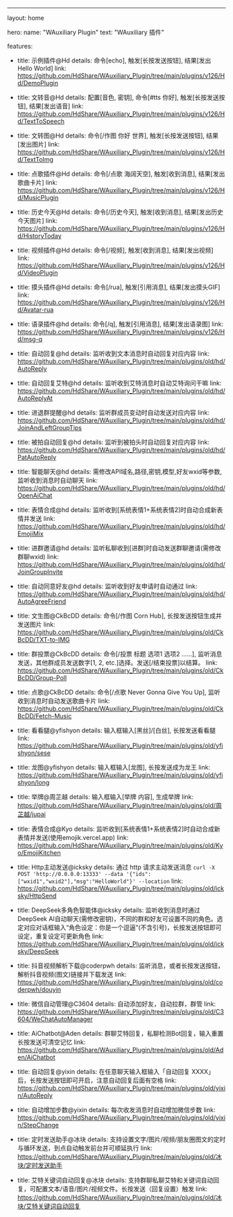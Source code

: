 ---
layout: home

hero:
  name: "WAuxiliary Plugin"
  text: "WAuxiliary 插件"

features:
  - title: 示例插件@Hd
    details: 命令[echo], 触发[长按发送按钮], 结果[发出 Hello World]
    link: https://github.com/HdShare/WAuxiliary_Plugin/tree/main/plugins/v126/Hd/DemoPlugin

  - title: 文转音@Hd
    details: 配置[音色, 密钥], 命令[#tts 你好], 触发[长按发送按钮], 结果[发出语音]
    link: https://github.com/HdShare/WAuxiliary_Plugin/tree/main/plugins/v126/Hd/TextToSpeech

  - title: 文转图@Hd
    details: 命令[/作图 你好 世界], 触发[长按发送按钮], 结果[发出图片]
    link: https://github.com/HdShare/WAuxiliary_Plugin/tree/main/plugins/v126/Hd/TextToImg

  - title: 点歌插件@Hd
    details: 命令[/点歌 海阔天空], 触发[收到消息], 结果[发出歌曲卡片]
    link: https://github.com/HdShare/WAuxiliary_Plugin/tree/main/plugins/v126/Hd/MusicPlugin

  - title: 历史今天@Hd
    details: 命令[/历史今天], 触发[收到消息], 结果[发出历史今天图片]
    link: https://github.com/HdShare/WAuxiliary_Plugin/tree/main/plugins/v126/Hd/HistoryToday

  - title: 视频插件@Hd
    details: 命令[/视频], 触发[收到消息], 结果[发出视频]
    link: https://github.com/HdShare/WAuxiliary_Plugin/tree/main/plugins/v126/Hd/VideoPlugin

  - title: 摸头插件@Hd
    details: 命令[/rua], 触发[引用消息], 结果[发出摸头GIF]
    link: https://github.com/HdShare/WAuxiliary_Plugin/tree/main/plugins/v126/Hd/Avatar-rua

  - title: 语录插件@hd
    details: 命令[/q], 触发[引用消息], 结果[发出语录图]
    link: https://github.com/HdShare/WAuxiliary_Plugin/tree/main/plugins/v126/Hd/msg-q

  - title: 自动回复@hd
    details: 监听收到文本消息时自动回复对应内容
    link: https://github.com/HdShare/WAuxiliary_Plugin/tree/main/plugins/old/hd/AutoReply

  - title: 自动回复艾特@hd
    details: 监听收到艾特消息时自动艾特询问干嘛
    link: https://github.com/HdShare/WAuxiliary_Plugin/tree/main/plugins/old/hd/AutoReplyAt

  - title: 进退群提醒@hd
    details: 监听群成员变动时自动发送对应内容
    link: https://github.com/HdShare/WAuxiliary_Plugin/tree/main/plugins/old/hd/JoinAndLeftGroupTips

  - title: 被拍自动回复@hd
    details: 监听到被拍头时自动回复对应内容
    link: https://github.com/HdShare/WAuxiliary_Plugin/tree/main/plugins/old/hd/PatAutoReply

  - title: 智能聊天@hd
    details: 需修改API域名,路径,密钥,模型,好友wxid等参数, 监听收到消息时自动聊天
    link: https://github.com/HdShare/WAuxiliary_Plugin/tree/main/plugins/old/hd/OpenAiChat

  - title: 表情合成@hd
    details: 监听收到[系统表情1+系统表情2]时自动合成新表情并发送
    link: https://github.com/HdShare/WAuxiliary_Plugin/tree/main/plugins/old/hd/EmojiMix

  - title: 进群邀请@hd
    details: 监听私聊收到[进群]时自动发送群聊邀请(需修改群聊wxid)
    link: https://github.com/HdShare/WAuxiliary_Plugin/tree/main/plugins/old/hd/JoinGroupInvite

  - title: 自动同意好友@hd
    details: 监听收到好友申请时自动通过
    link: https://github.com/HdShare/WAuxiliary_Plugin/tree/main/plugins/old/hd/AutoAgreeFriend

  - title: 文生图@CkBcDD
    details: 命令[/作图 Corn Hub], 长按发送按钮生成并发送图片
    link: https://github.com/HdShare/WAuxiliary_Plugin/tree/main/plugins/old/CkBcDD/TXT-to-IMG

  - title: 群投票@CkBcDD
    details: 命令[/投票 标题 选项1 选项2 ……], 监听消息发送，其他群成员发送数字[1, 2, etc.]选择。发送[/结束投票]以结算。
    link: https://github.com/HdShare/WAuxiliary_Plugin/tree/main/plugins/old/CkBcDD/Group-Poll

  - title: 点歌@CkBcDD
    details: 命令[/点歌 Never Gonna Give You Up], 监听收到消息时自动发送歌曲卡片
    link: https://github.com/HdShare/WAuxiliary_Plugin/tree/main/plugins/old/CkBcDD/Fetch-Music

  - title: 看看腿@yfishyon
    details: 输入框输入[黑丝]/[白丝], 长按发送看看腿
    link: https://github.com/HdShare/WAuxiliary_Plugin/tree/main/plugins/old/yfishyon/sese

  - title: 龙图@yfishyon
    details: 输入框输入[龙图], 长按发送成为龙王
    link: https://github.com/HdShare/WAuxiliary_Plugin/tree/main/plugins/old/yfishyon/long

  - title: 举牌@周芷越
    details: 输入框输入[举牌 内容], 生成举牌
    link: https://github.com/HdShare/WAuxiliary_Plugin/tree/main/plugins/old/周芷越/jupai

  - title: 表情合成@Kyo
    details: 监听收到[系统表情1+系统表情2]时自动合成新表情并发送(使用emojik.vercel.app)
    link: https://github.com/HdShare/WAuxiliary_Plugin/tree/main/plugins/old/Kyo/EmojiKitchen

  - title: Http主动发送@icksky
    details: 通过 http 请求主动发送消息 `curl -X POST 'http://0.0.0.0:13333' --data '{"ids":["wxid1","wxid2"],"msg":"HelloWorld"}' --location`
    link: https://github.com/HdShare/WAuxiliary_Plugin/tree/main/plugins/old/icksky/HttpSend

  - title: DeepSeek多角色智能体@icksky
    details: 监听收到消息时通过DeepSeek AI自动聊天(需修改密钥)，不同的群和好友可设置不同的角色。选定对应对话框输入“角色设定：你是一个逗逼”(不含引号)，长按发送按钮即可设定，重复设定可更新角色
    link: https://github.com/HdShare/WAuxiliary_Plugin/tree/main/plugins/old/icksky/DeepSeek

  - title: 抖音视频解析下载@coderpwh
    details: 监听消息，或者长按发送按钮，解析抖音视频(图文)链接并下载发送
    link: https://github.com/HdShare/WAuxiliary_Plugin/tree/main/plugins/old/coderpwh/douyin

  - title: 微信自动管理@C3604
    details: 自动添加好友，自动拉群，群管
    link: https://github.com/HdShare/WAuxiliary_Plugin/tree/main/plugins/old/C3604/WeChatAutoManager

  - title: AiChatbot@Aden
    details: 群聊艾特回复，私聊检测Bot回复，输入重置长按发送可清空记忆
    link: https://github.com/HdShare/WAuxiliary_Plugin/tree/main/plugins/old/Aden/AiChatbot

  - title: 自动回复@yixin
    details: 在任意聊天输入框输入「自动回复 XXXX」后，长按发送按钮即可开启，注意自动回复后面有空格
    link: https://github.com/HdShare/WAuxiliary_Plugin/tree/main/plugins/old/yixin/AutoReply

  - title: 自动增加步数@yixin
    details: 每次收发消息时自动增加微信步数
    link: https://github.com/HdShare/WAuxiliary_Plugin/tree/main/plugins/old/yixin/StepChange

  - title: 定时发送助手@冰块
    details: 支持设置文字/图片/视频/朋友圈图文的定时与循环发送，到点自动触发前台并可顺延执行
    link: https://github.com/HdShare/WAuxiliary_Plugin/tree/main/plugins/old/冰块/定时发送助手

  - title: 艾特关键词自动回复@冰块
    details: 支持群聊私聊艾特和关键词自动回复，可配置文本/语音/图片/视频文件。长按发送（回复设置）触发
    link: https://github.com/HdShare/WAuxiliary_Plugin/tree/main/plugins/old/冰块/艾特关键词自动回复

